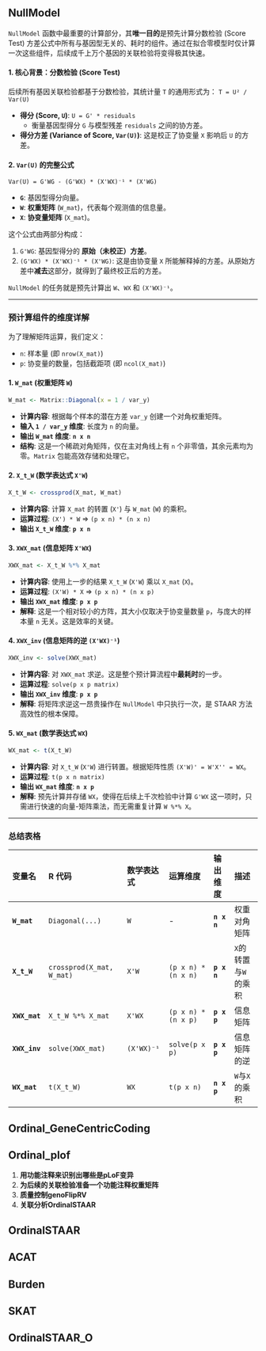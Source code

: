 
## NullModel

`NullModel` 函数中最重要的计算部分，其**唯一目的**是预先计算分数检验 (Score Test) 方差公式中所有与基因型无关的、耗时的组件。通过在拟合零模型时仅计算一次这些组件，后续成千上万个基因的关联检验将变得极其快速。

#### 1. 核心背景：分数检验 (Score Test)

后续所有基因关联检验都基于分数检验，其统计量 `T` 的通用形式为：
`T = U² / Var(U)`

*   **得分 (Score, `U`)**: `U = G' * residuals`
    *   衡量基因型得分 `G` 与模型残差 `residuals` 之间的协方差。
*   **得分方差 (Variance of Score, `Var(U)`)**: 这是校正了协变量 `X` 影响后 `U` 的方差。

#### 2. `Var(U)` 的完整公式

`Var(U) = G'WG - (G'WX) * (X'WX)⁻¹ * (X'WG)`

*   **`G`**: 基因型得分向量。
*   **`W`**: **权重矩阵** (`W_mat`)，代表每个观测值的信息量。
*   **`X`**: **协变量矩阵** (`X_mat`)。

这个公式由两部分构成：
1.  `G'WG`: 基因型得分的 **原始（未校正）方差**。
2.  `(G'WX) * (X'WX)⁻¹ * (X'WG)`: 这是由协变量 `X` 所能解释掉的方差。从原始方差中**减去**这部分，就得到了最终校正后的方差。

`NullModel` 的任务就是预先计算出 `W`、`WX` 和 `(X'WX)⁻¹`。

---

### 预计算组件的维度详解

为了理解矩阵运算，我们定义：
*   `n`: 样本量 (即 `nrow(X_mat)`)
*   `p`: 协变量的数量，包括截距项 (即 `ncol(X_mat)`)

#### 1. `W_mat` (权重矩阵 `W`)
```R
W_mat <- Matrix::Diagonal(x = 1 / var_y)
```
*   **计算内容**: 根据每个样本的潜在方差 `var_y` 创建一个对角权重矩阵。
*   **输入 `1 / var_y` 维度**: 长度为 `n` 的向量。
*   **输出 `W_mat` 维度**: **`n x n`**
*   **结构**: 这是一个稀疏对角矩阵，仅在主对角线上有 `n` 个非零值，其余元素均为零。`Matrix` 包能高效存储和处理它。

#### 2. `X_t_W` (数学表达式 `X'W`)
```R
X_t_W <- crossprod(X_mat, W_mat)
```
*   **计算内容**: 计算 `X_mat` 的转置 (`X'`) 与 `W_mat` (`W`) 的乘积。
*   **运算过程**: `(X') * W`  =>  `(p x n) * (n x n)`
*   **输出 `X_t_W` 维度**: **`p x n`**

#### 3. `XWX_mat` (信息矩阵 `X'WX`)
```R
XWX_mat <- X_t_W %*% X_mat
```
*   **计算内容**: 使用上一步的结果 `X_t_W` (`X'W`) 乘以 `X_mat` (`X`)。
*   **运算过程**: `(X'W) * X` => `(p x n) * (n x p)`
*   **输出 `XWX_mat` 维度**: **`p x p`**
*   **解释**: 这是一个相对较小的方阵，其大小仅取决于协变量数量 `p`，与庞大的样本量 `n` 无关。这是效率的关键。

#### 4. `XWX_inv` (信息矩阵的逆 `(X'WX)⁻¹`)
```R
XWX_inv <- solve(XWX_mat)
```
*   **计算内容**: 对 `XWX_mat` 求逆。这是整个预计算流程中**最耗时**的一步。
*   **运算过程**: `solve(p x p matrix)`
*   **输出 `XWX_inv` 维度**: **`p x p`**
*   **解释**: 将矩阵求逆这一昂贵操作在 `NullModel` 中只执行一次，是 STAAR 方法高效性的根本保障。

#### 5. `WX_mat` (数学表达式 `WX`)
```R
WX_mat <- t(X_t_W)
```
*   **计算内容**: 对 `X_t_W` (`X'W`) 进行转置。根据矩阵性质 `(X'W)' = W'X'' = WX`。
*   **运算过程**: `t(p x n matrix)`
*   **输出 `WX_mat` 维度**: **`n x p`**
*   **解释**: 预先计算并存储 `WX`，使得在后续上千次检验中计算 `G'WX` 这一项时，只需进行快速的向量-矩阵乘法，而无需重复计算 `W %*% X`。

---
### 总结表格

| 变量名 | R 代码 | 数学表达式 | 运算维度 | 输出维度 | 描述 |
| :--- | :--- | :--- | :--- | :--- | :--- |
| **`W_mat`** | `Diagonal(...)` | `W` | - | **`n x n`** | 权重对角矩阵 |
| **`X_t_W`** | `crossprod(X_mat, W_mat)` | `X'W` | `(p x n) * (n x n)` | **`p x n`** | `X`的转置与`W`的乘积 |
| **`XWX_mat`**| `X_t_W %*% X_mat` | `X'WX` | `(p x n) * (n x p)` | **`p x p`** | 信息矩阵 |
| **`XWX_inv`**| `solve(XWX_mat)` | `(X'WX)⁻¹` | `solve(p x p)` | **`p x p`** | 信息矩阵的逆 |
| **`WX_mat`** | `t(X_t_W)` | `WX` | `t(p x n)` | **`n x p`** | `W`与`X`的乘积 |

## Ordinal_GeneCentricCoding

## Ordinal_plof

1. **用功能注释来识别出哪些是pLoF变异**
2. **为后续的关联检验准备一个功能注释权重矩阵**
3. **质量控制genoFlipRV**
4. **关联分析OrdinalSTAAR**

## OrdinalSTAAR





## ACAT

## Burden

## SKAT

## OrdinalSTAAR_O